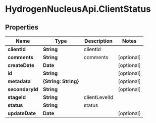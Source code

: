 # HydrogenNucleusApi.ClientStatus

## Properties
Name | Type | Description | Notes
------------ | ------------- | ------------- | -------------
**clientId** | **String** | clientId | 
**comments** | **String** | comments | [optional] 
**createDate** | **Date** |  | [optional] 
**id** | **String** |  | [optional] 
**metadata** | **{String: String}** |  | [optional] 
**secondaryId** | **String** |  | [optional] 
**stageId** | **String** | clientLevelId | 
**status** | **String** | status | 
**updateDate** | **Date** |  | [optional] 


